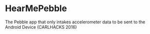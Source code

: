 # HearMePebble
The Pebble app that only intakes accelerometer data to be sent to the Android Device (CARLHACKS 2016) 
